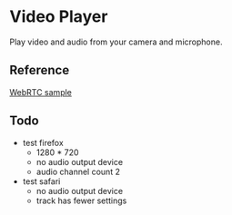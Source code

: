 # Video Player

Play video and audio from your camera and microphone.


## Reference

[WebRTC sample](https://github.com/webrtc/samples/blob/gh-pages/src/content/devices/input-output/js/main.js)


## Todo

- test firefox
    - 1280 * 720
    - no audio output device
    - audio channel count 2
- test safari
    - no audio output device
    - track has fewer settings
